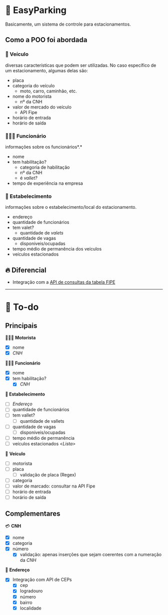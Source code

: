 # 🚙 EasyParking

Basicamente, um sistema de controle para estacionamentos.

## Como a POO foi abordada

### 🛵 Veículo

diversas características que podem ser utilizadas. No caso específico de um estacionamento, algumas delas são:

- placa
- categoria do veículo
    - moto, carro, caminhão, etc.
- nome do motorista
    - nº da CNH
- valor de mercado do veículo
    - API Fipe
- horário de entrada
- horário de saída

### 👷🏾‍♂️ Funcionário

informações sobre os funcionários*.*

- nome
- tem habilitação?
    - categoria de habilitação
    - nº da CNH
    - é *vallet?*
- tempo de experiência na empresa

### 🏢 Estabelecimento

informações sobre o estabelecimento/local do estacionamento.

- endereço
- quantidade de funcionários
- tem valet?
    - quantidade de *valets*
- quantidade de vagas
    - disponíveis/ocupadas
- tempo médio de permanência dos veículos
- veículos estacionados

## 🔥 Diferencial

- Integração com a [API de consultas da tabela FIPE](https://fipeapi.appspot.com/)

---

# 🚧 To-do

## Principais

👨🏾‍✈️ **Motorista**

- [x]  nome
- [x]  *CNH*

👷🏾‍♂️ **Funcionário**

- [x]  nome
- [x]  tem habilitação?
    - [x]  *CNH*

**🏢 Estabelecimento**

- [ ]  *Endereço*
- [ ]  quantidade de funcionários
- [ ]  tem vallet?
    - [ ]  quantidade de vallets
- [ ]  quantidade de vagas
    - [ ]  disponíveis/ocupadas
- [ ]  tempo médio de permanência
- [ ]  veículos estacionados <*Lista>*

🛵 **Veículo**

- [ ]  motorista
- [ ]  placa
    - [ ]  validação de placa (Regex)
- [ ]  categoria
- [ ]  valor de marcado: consultar na API Fipe
- [ ]  horário de entrada
- [ ]  horário de saída

## Complementares

💳 **CNH**

- [x]  nome
- [x]  categoria
- [x]  número
    - [x]  validação: apenas inserções que sejam coerentes com a numeração da *CNH*

📍 **Endereço**

- [x]  Integração com API de CEPs
    - [x]  cep
    - [x]  logradouro
    - [x]  número
    - [x]  bairro
    - [x]  localidade